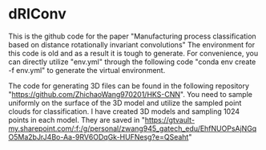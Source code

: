 # dRIConv
This is the github code for the paper "Manufacturing process classification based on distance rotationally invariant convolutions"
The environment for this code is old and as a result it is tough to generate. 
For convenience, you can directly utilize "env.yml" through the following code "conda env create -f env.yml" to generate the virtual environment.

The code for generating 3D files can be found in the following repository "https://github.com/ZhichaoWang970201/HKS-CNN".
You need to sample uniformly on the surface of the 3D model and utilize the sampled point clouds for classification.
I have created 3D models and sampling 1024 points in each model. They are saved in "https://gtvault-my.sharepoint.com/:f:/g/personal/zwang945_gatech_edu/EhfNUOPsAjNGqO5Ma2bJrJ4Bo-Aa-9RV6ODqGk-HUFNesg?e=QSeaht"
